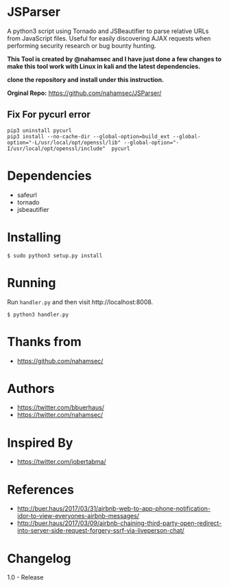 # JSParser

A python3 script using Tornado and JSBeautifier to parse relative URLs from JavaScript files. Useful for easily discovering AJAX requests when performing security research or bug bounty hunting.

**This Tool is created by @nahamsec and I have just done a few changes to make this tool work with Linux in kali and the latest dependencies.**

**clone the repository and install under this instruction.**

**Orginal Repo:** https://github.com/nahamsec/JSParser/

## Fix For pycurl error


```
pip3 uninstall pycurl 
pip3 install --no-cache-dir --global-option=build_ext --global-option="-L/usr/local/opt/openssl/lib" --global-option="-I/usr/local/opt/openssl/include"  pycurl
```


# Dependencies

- safeurl
- tornado
- jsbeautifier

# Installing

```
$ sudo python3 setup.py install
```

# Running

Run `handler.py` and then visit http://localhost:8008.

```
$ python3 handler.py
```
# Thanks from

- https://github.com/nahamsec/


# Authors

- https://twitter.com/bbuerhaus/
- https://twitter.com/nahamsec/

# Inspired By

- https://twitter.com/jobertabma/

# References

 - http://buer.haus/2017/03/31/airbnb-web-to-app-phone-notification-idor-to-view-everyones-airbnb-messages/
 - http://buer.haus/2017/03/09/airbnb-chaining-third-party-open-redirect-into-server-side-request-forgery-ssrf-via-liveperson-chat/

# Changelog

1.0 - Release
